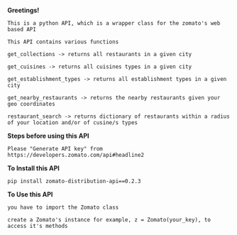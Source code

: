 **Greetings!** 

`This is a python API, which is a wrapper class for the zomato's web based API`

`This API contains various functions`

`get_collections -> returns all restaurants in a given city`

`get_cuisines -> returns all cuisines types in a given city`

`get_establishment_types -> returns all establishment types in a given city`

`get_nearby_restaurants -> returns the nearby restaurants given your geo coordinates`

`restaurant_search -> returns dictionary of restaurants within a radius of your location and/or of cusine/s types`


**Steps before using this API**

`Please "Generate API key" from https://developers.zomato.com/api#headline2`


**To Install this API**

`pip install zomato-distribution-api==0.2.3`


**To Use this API**

`you have to import the Zomato class`

`create a Zomato's instance for example, z = Zomato(your_key), to access it's methods`